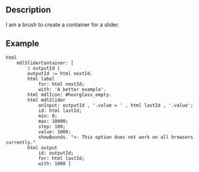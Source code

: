 Description
--------------------

I am a brush to create a container for a slider.

Example
--------------------

	html
		mdlSliderContainer: [ 
			| outputId |
			outputId := html nextId.
			html label
				for: html nextId;
				with: 'A better example'.
			html mdlIcon: #hourglass_empty.
			html mdlSlider
				onInput: outputId , '.value = ' , html lastId , '.value';
				id: html lastId;
				min: 0;
				max: 10000;
				step: 100;
				value: 1000;
				showBounds. "<- This option does not work on all browsers currently."
			html output
				id: outputId;
				for: html lastId;
				with: 1000 ]